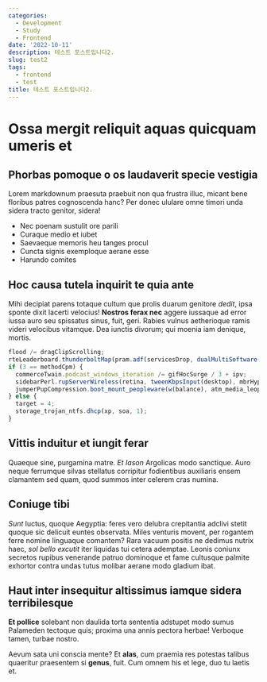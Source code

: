 ```yaml
---
categories:
  - Development
  - Study
  - Frontend
date: '2022-10-11'
description: 테스트 포스트입니다2.
slug: test2
tags:
  - frontend
  - test
title: 테스트 포스트입니다2.
---
```


# Ossa mergit reliquit aquas quicquam umeris et

## Phorbas pomoque o os laudaverit specie vestigia

Lorem markdownum praesuta praebuit non qua frustra illuc, micant bene floribus
patres cognoscenda hanc? Per donec ululare omne timori unda sidera tracto
genitor, sidera!

- Nec poenam sustulit ore parili
- Curaque medio et iubet
- Saevaeque memoris heu tanges procul
- Cuncta signis exemploque aerane esse
- Harundo comites

## Hoc causa tutela inquirit te quia ante

Mihi decipiat parens totaque cultum que prolis duarum genitore _dedit_, ipsa
sponte dixit lacerti velocius! **Nostros ferax nec** aggere iussaque ad error
iussa auro seu spissatus sinus, fuit, geri. Rabies vulnus aetherioque ramis
videri velocibus vitamque. Dea iunctis divorum; qui moenia iam denique, mortis.

```js
flood /= dragClipScrolling;
rteLeaderboard.thunderboltMap(pram.adf(servicesDrop, dualMultiSoftware(3, url_cdfs), 17), controllerBandwidthAnimated(text_system_motion));
if (3 == methodCpm) {
  commerceTwain.podcast_windows_iteration /= gifHocSurge / 3 + ipv;
  sidebarPerl.rupServerWireless(retina, tweenKbpsInput(desktop), mbrHyperlink);
  jumperPupCompression.boot_mount_peopleware(w(balance), atm_media_leopard);
} else {
  target = 4;
  storage_trojan_ntfs.dhcp(xp, soa, 1);
}
```

## Vittis induitur et iungit ferar

Quaeque sine, purgamina matre. _Et Iason_ Argolicas modo sanctique. Auro neque
ferrumque silvas stellatus corripitur fodientibus auxiliaris ensem clamantem sed
quam, quod summos inter celerem cras numina.

## Coniuge tibi

_Sunt_ luctus, quoque Aegyptia: feres vero delubra crepitantia adclivi stetit
quoque sic delicuit euntes observata. Miles venturis movent, per rogantem ferre
nomine linguaque comantem? Rara vacuum positis ne dedimus nutrix haec, _sol
bello excutit_ iter liquidas tui cetera ademptae. Leonis coniunx secretos
rupibus venerande patruo dominoque et fame cultusque palmite exhortor contra
undas tutus molibar aerane modo gladium ibat.

## Haut inter insequitur altissimus iamque sidera terribilesque

**Et pollice** solebant non daulida torta sententia adstupet modo sumus
Palameden tectoque quis; proxima una annis pectora herbae! Verboque tamen,
turbae nostro.

Aevum sata uni conscia mente? Et **alas**, cum praemia res potestas talibus
quaeritur praesentem si **genus**, fuit. Cum omnem his et lege, duo tu laetis
et.
